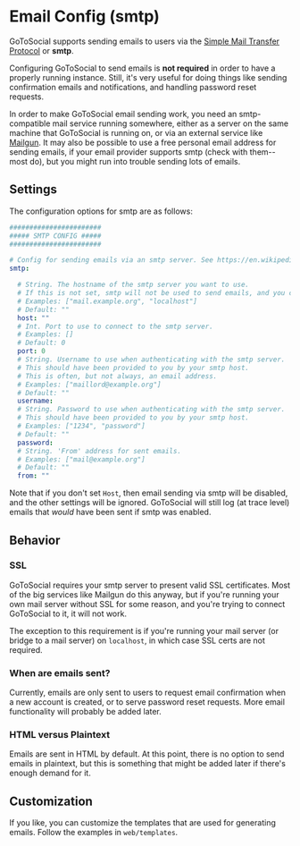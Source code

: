 # Email Config (smtp)

GoToSocial supports sending emails to users via the [Simple Mail Transfer Protocol](https://wikipedia.org/wiki/Simple_Mail_Transfer_Protocol) or **smtp**.

Configuring GoToSocial to send emails is **not required** in order to have a properly running instance. Still, it's very useful for doing things like sending confirmation emails and notifications, and handling password reset requests.

In order to make GoToSocial email sending work, you need an smtp-compatible mail service running somewhere, either as a server on the same machine that GoToSocial is running on, or via an external service like [Mailgun](https://mailgun.com). It may also be possible to use a free personal email address for sending emails, if your email provider supports smtp (check with them--most do), but you might run into trouble sending lots of emails.

## Settings

The configuration options for smtp are as follows:

```yaml
#######################
##### SMTP CONFIG #####
#######################

# Config for sending emails via an smtp server. See https://en.wikipedia.org/wiki/Simple_Mail_Transfer_Protocol
smtp:

  # String. The hostname of the smtp server you want to use.
  # If this is not set, smtp will not be used to send emails, and you can ignore the other settings.
  # Examples: ["mail.example.org", "localhost"]
  # Default: ""
  host: ""
  # Int. Port to use to connect to the smtp server.
  # Examples: []
  # Default: 0
  port: 0
  # String. Username to use when authenticating with the smtp server.
  # This should have been provided to you by your smtp host.
  # This is often, but not always, an email address.
  # Examples: ["maillord@example.org"]
  # Default: ""
  username:
  # String. Password to use when authenticating with the smtp server.
  # This should have been provided to you by your smtp host.
  # Examples: ["1234", "password"]
  # Default: ""
  password:
  # String. 'From' address for sent emails.
  # Examples: ["mail@example.org"]
  # Default: ""
  from: ""
```

Note that if you don't set `Host`, then email sending via smtp will be disabled, and the other settings will be ignored. GoToSocial will still log (at trace level) emails that *would* have been sent if smtp was enabled.

## Behavior

### SSL

GoToSocial requires your smtp server to present valid SSL certificates. Most of the big services like Mailgun do this anyway, but if you're running your own mail server without SSL for some reason, and you're trying to connect GoToSocial to it, it will not work.

The exception to this requirement is if you're running your mail server (or bridge to a mail server) on `localhost`, in which case SSL certs are not required.

### When are emails sent?

Currently, emails are only sent to users to request email confirmation when a new account is created, or to serve password reset requests. More email functionality will probably be added later.

### HTML versus Plaintext

Emails are sent in HTML by default. At this point, there is no option to send emails in plaintext, but this is something that might be added later if there's enough demand for it.

## Customization

If you like, you can customize the templates that are used for generating emails. Follow the examples in `web/templates`.
